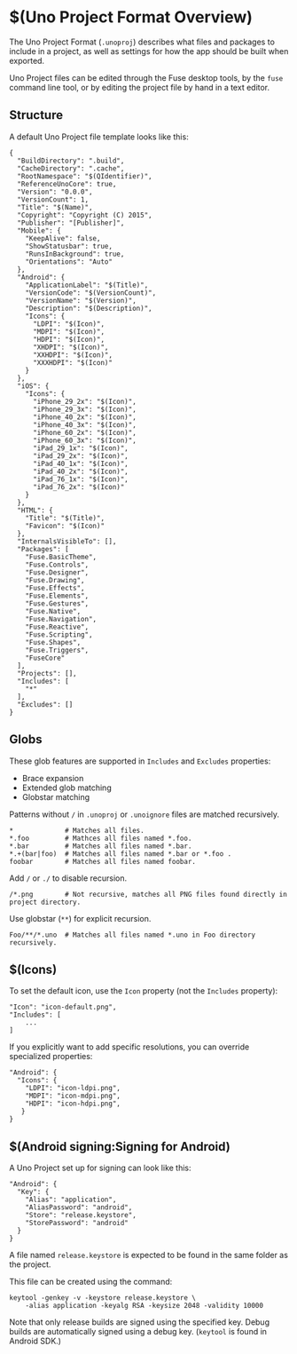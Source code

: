 # $(Uno Project Format Overview)

The Uno Project Format (`.unoproj`) describes what files and packages to include in a project, as well as settings for how the 
app should be built when exported.

Uno Project files can be edited through the Fuse desktop tools, by the `fuse` command line tool, or by editing the project file by hand
in a text editor.

## Structure

A default Uno Project file template looks like this:

    {
      "BuildDirectory": ".build",
      "CacheDirectory": ".cache",
      "RootNamespace": "$(QIdentifier)",
      "ReferenceUnoCore": true,
      "Version": "0.0.0",
      "VersionCount": 1,
      "Title": "$(Name)",
      "Copyright": "Copyright (C) 2015",
      "Publisher": "[Publisher]",
      "Mobile": {
        "KeepAlive": false,
        "ShowStatusbar": true,
        "RunsInBackground": true,
        "Orientations": "Auto"
      },
      "Android": {
        "ApplicationLabel": "$(Title)",
        "VersionCode": "$(VersionCount)",
        "VersionName": "$(Version)",
        "Description": "$(Description)",
        "Icons": {
          "LDPI": "$(Icon)",
          "MDPI": "$(Icon)",
          "HDPI": "$(Icon)",
          "XHDPI": "$(Icon)",
          "XXHDPI": "$(Icon)",
          "XXXHDPI": "$(Icon)"
        }
      },
      "iOS": {
        "Icons": {
          "iPhone_29_2x": "$(Icon)",
          "iPhone_29_3x": "$(Icon)",
          "iPhone_40_2x": "$(Icon)",
          "iPhone_40_3x": "$(Icon)",
          "iPhone_60_2x": "$(Icon)",
          "iPhone_60_3x": "$(Icon)",
          "iPad_29_1x": "$(Icon)",
          "iPad_29_2x": "$(Icon)",
          "iPad_40_1x": "$(Icon)",
          "iPad_40_2x": "$(Icon)",
          "iPad_76_1x": "$(Icon)",
          "iPad_76_2x": "$(Icon)"
        }
      },
      "HTML": {
        "Title": "$(Title)",
        "Favicon": "$(Icon)"
      },
      "InternalsVisibleTo": [],
      "Packages": [
        "Fuse.BasicTheme",
        "Fuse.Controls",
        "Fuse.Designer",
        "Fuse.Drawing",
        "Fuse.Effects",
        "Fuse.Elements",
        "Fuse.Gestures",
        "Fuse.Native",
        "Fuse.Navigation",
        "Fuse.Reactive",
        "Fuse.Scripting",
        "Fuse.Shapes",
        "Fuse.Triggers",
        "FuseCore"
      ],
      "Projects": [],
      "Includes": [
        "*"
      ],
      "Excludes": []
    }

## Globs
 
These glob features are supported in `Includes` and `Excludes` properties:

- Brace expansion
- Extended glob matching
- Globstar matching

Patterns without `/` in `.unoproj` or `.unoignore` files are matched recursively.

    *             # Matches all files.
    *.foo         # Mathces all files named *.foo.
    *.bar         # Matches all files named *.bar.
    *.+(bar|foo)  # Matches all files named *.bar or *.foo .
    foobar        # Matches all files named foobar.

Add `/` or `./` to disable recursion.

    /*.png        # Not recursive, matches all PNG files found directly in project directory.

Use globstar (`**`) for explicit recursion.

    Foo/**/*.uno  # Matches all files named *.uno in Foo directory recursively.

## $(Icons)

To set the default icon, use the `Icon` property (not the `Includes` property):

```
"Icon": "icon-default.png",
"Includes": [
	...
]
```

If you explicitly want to add specific resolutions, you can override specialized properties:

```
"Android": {
  "Icons": {
    "LDPI": "icon-ldpi.png",
    "MDPI": "icon-mdpi.png",
    "HDPI": "icon-hdpi.png",
   }
}
```

## $(Android signing:Signing for Android)

A Uno Project set up for signing can look like this:

    "Android": {
      "Key": {
        "Alias": "application",
        "AliasPassword": "android",
        "Store": "release.keystore",
        "StorePassword": "android"
      }
    }

A file named `release.keystore` is expected to be found in the same folder as the project.

This file can be created using the command:

    keytool -genkey -v -keystore release.keystore \
        -alias application -keyalg RSA -keysize 2048 -validity 10000

Note that only release builds are signed using the specified key. Debug builds are automatically signed using a debug key.
(`keytool` is found in Android SDK.)

